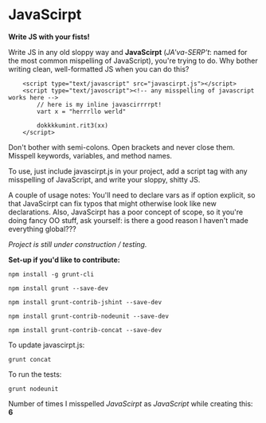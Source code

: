 # JavaScirpt

**Write JS with your fists!**

Write JS in any old sloppy way and **JavaScirpt** (*JA'va-SERP't*: named for the most common mispelling of JavaScript), you're trying to do. Why bother writing clean, well-formatted JS when you can do this?

~~~
    <script type="text/javascript" src="javascirpt.js"></script>   
    <script type="text/javoscript"><!-- any misspelling of javascript works here -->
        // here is my inline javascirrrrpt!
        vart x = "herrrllo werld"

        dokkkkumint.rit3(xx)
    </script>
~~~

Don't bother with semi-colons. Open brackets and never close them. Misspell keywords, variables, and method names.

To use, just include javascirpt.js in your project, add a script tag with any misspelling of JavaScript, and write your sloppy, shitty JS.

A couple of usage notes: You'll need to declare vars as if option explicit, so that JavaScirpt can fix typos that might otherwise look like new declarations. Also, JavaScirpt has a poor concept of scope, so it you're doing fancy OO stuff, ask yourself: is there a good reason I haven't made everything global???

*Project is still under construction / testing.*

**Set-up if you'd like to contribute:**

~~~
npm install -g grunt-cli

npm install grunt --save-dev

npm install grunt-contrib-jshint --save-dev

npm install grunt-contrib-nodeunit --save-dev

npm install grunt-contrib-concat --save-dev
~~~


To update javascirpt.js:
~~~
grunt concat
~~~

To run the tests:
~~~
grunt nodeunit
~~~

Number of times I misspelled *JavaScirpt* as *JavaScript* while creating this: **6**
